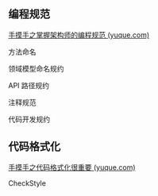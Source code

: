 ## 编程规范

[手摸手之掌握架构师的编程规范 (yuque.com)](https://www.yuque.com/magestack/12306/bmatdhq46cegg2xe)

方法命名

领域模型命名规约

API 路径规约

注释规范

代码开发规约



## 代码格式化

[手摸手之代码格式化很重要 (yuque.com)](https://www.yuque.com/magestack/12306/pf7g1vgroinnz98o)

CheckStyle